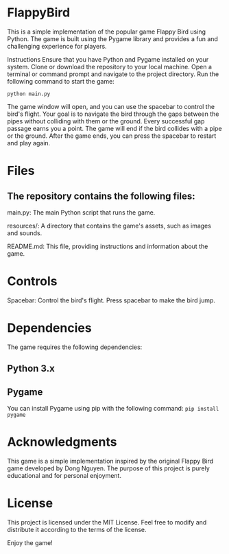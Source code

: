 # FlappyBird

This is a simple implementation of the popular game Flappy Bird using Python. The game is built using the Pygame library and provides a fun and challenging experience for players.

Instructions
Ensure that you have Python and Pygame installed on your system.
Clone or download the repository to your local machine.
Open a terminal or command prompt and navigate to the project directory.
Run the following command to start the game:

`python main.py`

The game window will open, and you can use the spacebar to control the bird's flight.
Your goal is to navigate the bird through the gaps between the pipes without colliding with them or the ground. Every successful gap passage earns you a point.
The game will end if the bird collides with a pipe or the ground.
After the game ends, you can press the spacebar to restart and play again.


# Files
## The repository contains the following files:

main.py: The main Python script that runs the game.

resources/: A directory that contains the game's assets, such as images and sounds.

README.md: This file, providing instructions and information about the game.

# Controls
Spacebar: Control the bird's flight. Press spacebar to make the bird jump.


# Dependencies
The game requires the following dependencies:

## Python 3.x
## Pygame

You can install Pygame using pip with the following command:
` pip install pygame `


# Acknowledgments
This game is a simple implementation inspired by the original Flappy Bird game developed by Dong Nguyen. The purpose of this project is purely educational and for personal enjoyment.

# License
This project is licensed under the MIT License. Feel free to modify and distribute it according to the terms of the license.

Enjoy the game!
